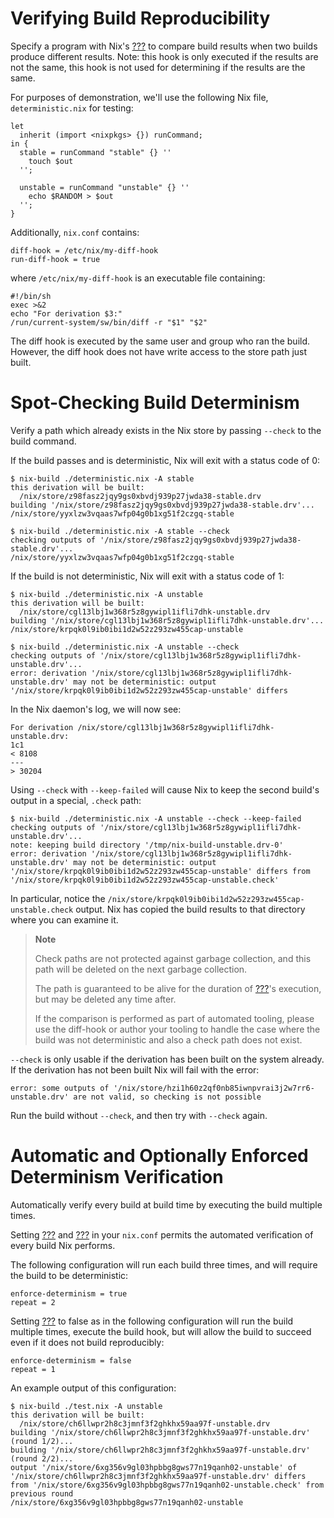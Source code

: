 # Verifying Build Reproducibility

Specify a program with Nix's [???](#conf-diff-hook) to compare build
results when two builds produce different results. Note: this hook is
only executed if the results are not the same, this hook is not used for
determining if the results are the same.

For purposes of demonstration, we'll use the following Nix file,
`deterministic.nix` for testing:

    let
      inherit (import <nixpkgs> {}) runCommand;
    in {
      stable = runCommand "stable" {} ''
        touch $out
      '';
    
      unstable = runCommand "unstable" {} ''
        echo $RANDOM > $out
      '';
    }

Additionally, `nix.conf` contains:

    diff-hook = /etc/nix/my-diff-hook
    run-diff-hook = true

where `/etc/nix/my-diff-hook` is an executable file containing:

    #!/bin/sh
    exec >&2
    echo "For derivation $3:"
    /run/current-system/sw/bin/diff -r "$1" "$2"

The diff hook is executed by the same user and group who ran the build.
However, the diff hook does not have write access to the store path just
built.

# Spot-Checking Build Determinism

Verify a path which already exists in the Nix store by passing `--check`
to the build command.

If the build passes and is deterministic, Nix will exit with a status
code of 0:

    $ nix-build ./deterministic.nix -A stable
    this derivation will be built:
      /nix/store/z98fasz2jqy9gs0xbvdj939p27jwda38-stable.drv
    building '/nix/store/z98fasz2jqy9gs0xbvdj939p27jwda38-stable.drv'...
    /nix/store/yyxlzw3vqaas7wfp04g0b1xg51f2czgq-stable
    
    $ nix-build ./deterministic.nix -A stable --check
    checking outputs of '/nix/store/z98fasz2jqy9gs0xbvdj939p27jwda38-stable.drv'...
    /nix/store/yyxlzw3vqaas7wfp04g0b1xg51f2czgq-stable

If the build is not deterministic, Nix will exit with a status code of
1:

    $ nix-build ./deterministic.nix -A unstable
    this derivation will be built:
      /nix/store/cgl13lbj1w368r5z8gywipl1ifli7dhk-unstable.drv
    building '/nix/store/cgl13lbj1w368r5z8gywipl1ifli7dhk-unstable.drv'...
    /nix/store/krpqk0l9ib0ibi1d2w52z293zw455cap-unstable
    
    $ nix-build ./deterministic.nix -A unstable --check
    checking outputs of '/nix/store/cgl13lbj1w368r5z8gywipl1ifli7dhk-unstable.drv'...
    error: derivation '/nix/store/cgl13lbj1w368r5z8gywipl1ifli7dhk-unstable.drv' may not be deterministic: output '/nix/store/krpqk0l9ib0ibi1d2w52z293zw455cap-unstable' differs

In the Nix daemon's log, we will now see:

    For derivation /nix/store/cgl13lbj1w368r5z8gywipl1ifli7dhk-unstable.drv:
    1c1
    < 8108
    ---
    > 30204

Using `--check` with `--keep-failed` will cause Nix to keep the second
build's output in a special, `.check` path:

    $ nix-build ./deterministic.nix -A unstable --check --keep-failed
    checking outputs of '/nix/store/cgl13lbj1w368r5z8gywipl1ifli7dhk-unstable.drv'...
    note: keeping build directory '/tmp/nix-build-unstable.drv-0'
    error: derivation '/nix/store/cgl13lbj1w368r5z8gywipl1ifli7dhk-unstable.drv' may not be deterministic: output '/nix/store/krpqk0l9ib0ibi1d2w52z293zw455cap-unstable' differs from '/nix/store/krpqk0l9ib0ibi1d2w52z293zw455cap-unstable.check'

In particular, notice the
`/nix/store/krpqk0l9ib0ibi1d2w52z293zw455cap-unstable.check` output. Nix
has copied the build results to that directory where you can examine it.

> **Note**
> 
> Check paths are not protected against garbage collection, and this
> path will be deleted on the next garbage collection.
> 
> The path is guaranteed to be alive for the duration of
> [???](#conf-diff-hook)'s execution, but may be deleted any time after.
> 
> If the comparison is performed as part of automated tooling, please
> use the diff-hook or author your tooling to handle the case where the
> build was not deterministic and also a check path does not exist.

`--check` is only usable if the derivation has been built on the system
already. If the derivation has not been built Nix will fail with the
error:

    error: some outputs of '/nix/store/hzi1h60z2qf0nb85iwnpvrai3j2w7rr6-unstable.drv' are not valid, so checking is not possible

Run the build without `--check`, and then try with `--check` again.

# Automatic and Optionally Enforced Determinism Verification

Automatically verify every build at build time by executing the build
multiple times.

Setting [???](#conf-repeat) and [???](#conf-enforce-determinism) in your
`nix.conf` permits the automated verification of every build Nix
performs.

The following configuration will run each build three times, and will
require the build to be deterministic:

    enforce-determinism = true
    repeat = 2

Setting [???](#conf-enforce-determinism) to false as in the following
configuration will run the build multiple times, execute the build hook,
but will allow the build to succeed even if it does not build
reproducibly:

    enforce-determinism = false
    repeat = 1

An example output of this configuration:

    $ nix-build ./test.nix -A unstable
    this derivation will be built:
      /nix/store/ch6llwpr2h8c3jmnf3f2ghkhx59aa97f-unstable.drv
    building '/nix/store/ch6llwpr2h8c3jmnf3f2ghkhx59aa97f-unstable.drv' (round 1/2)...
    building '/nix/store/ch6llwpr2h8c3jmnf3f2ghkhx59aa97f-unstable.drv' (round 2/2)...
    output '/nix/store/6xg356v9gl03hpbbg8gws77n19qanh02-unstable' of '/nix/store/ch6llwpr2h8c3jmnf3f2ghkhx59aa97f-unstable.drv' differs from '/nix/store/6xg356v9gl03hpbbg8gws77n19qanh02-unstable.check' from previous round
    /nix/store/6xg356v9gl03hpbbg8gws77n19qanh02-unstable
